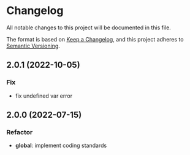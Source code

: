 # Changelog
All notable changes to this project will be documented in this file.

The format is based on [Keep a Changelog](https://keepachangelog.com/en/1.0.0/),
and this project adheres to [Semantic Versioning](https://semver.org/spec/v2.0.0.html).

## 2.0.1 (2022-10-05)

### Fix

- fix undefined var error

## 2.0.0 (2022-07-15)

### Refactor

- **global**: implement coding standards
